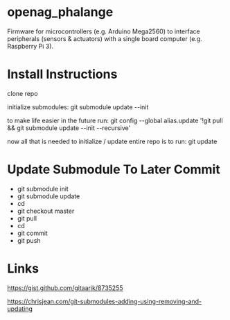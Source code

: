 # openag_phalange
Firmware for microcontrollers (e.g. Arduino Mega2560) to interface peripherals (sensors &amp; actuators) with a single board computer (e.g. Raspberry Pi 3).

# Install Instructions
clone repo

initialize submodules: git submodule update --init

to make life easier in the future run: git config --global alias.update '!git pull && git submodule update --init --recursive'

now all that is needed to initialize / update entire repo is to run: git update


# Update Submodule To Later Commit
* git submodule init
* git submodule update
* cd <submodule dir>
* git checkout master
* git pull
* cd <mainmodule dir>
* git commit
* git push


# Links
https://gist.github.com/gitaarik/8735255

https://chrisjean.com/git-submodules-adding-using-removing-and-updating
